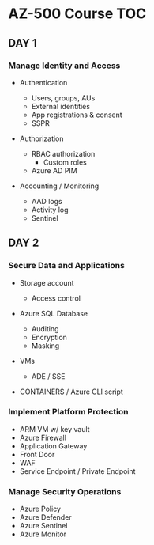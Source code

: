 # AZ-500 Course TOC

## DAY 1

### Manage Identity and Access

* Authentication
  * Users, groups, AUs
  * External identities
  * App registrations & consent
  * SSPR

* Authorization
  * RBAC authorization
    * Custom roles
  * Azure AD PIM

* Accounting / Monitoring
  * AAD logs
  * Activity log
  * Sentinel



















## DAY 2

### Secure Data and Applications

* Storage account
  * Access control
* Azure SQL Database
  * Auditing
  * Encryption
  * Masking
* VMs
  * ADE / SSE

* CONTAINERS / Azure CLI script

### Implement Platform Protection

* ARM VM w/ key vault
* Azure Firewall
* Application Gateway
* Front Door
* WAF
* Service Endpoint / Private Endpoint

### Manage Security Operations

* Azure Policy
* Azure Defender
* Azure Sentinel
* Azure Monitor
